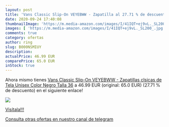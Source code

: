 ```yaml
---
layout: post
title: 'Vans Classic Slip-On VEYEBWW - Zapatilla al 27.71 % de descuento'
date: 2020-09-24 17:40:08
thumbnailImage: 'https://m.media-amazon.com/images/I/41IQT+ej9vL._SL200_.jpg'
images: [ 'https://m.media-amazon.com/images/I/41IQT+ej9vL._SL200_.jpg' ]
comments: true
category: ofertas
author: ring
slug: B000NSMIUY
description:
actualPrice: 46.99 EUR
comparePrice: 65.0 EUR
inStock: true
---
```


Ahora mismo tienes [Vans Classic Slip-On VEYEBWW - Zapatillas clsicas de Tela Unisex  Color Negro  Talla 36](https://www.amazon.com/dp/B000NSMIUY/?tag=redken08-20) a 46.99 EUR (original: 65.0 EUR) (27.71 %  de descuento) en el siguiente enlace!

[![](https://m.media-amazon.com/images/I/41IQT+ej9vL._SL200_.jpg)](https://www.amazon.com/dp/B000NSMIUY/?tag=redken08-20)

[Visítala!!!](https://www.amazon.com/dp/B000NSMIUY/?tag=redken08-20)

[Consulta otras ofertas en nuestro canal de telegram](https://t.me/s/ofertas25)
